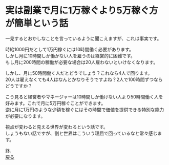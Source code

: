 # 実は副業で月に1万稼ぐより5万稼ぐ方が簡単という話

一見するとおかしなことを言っているように聞こえますが、これは事実です。  

時給1000円だとして1万円稼ぐには10時間働く必要があります。  
しかし月に10時間しか働かない人を雇うのは経営的に困難です。  
もし月に200時間の稼働が必要な場合は20人雇わないといけなくなります。  

しかし、月に50時間働く人だとどうでしょう？これなら4人で回ります。  
20人は雇えなくても4人はなんとかなりそうですよね？2人で100時間ずつならどうですか？  

こう見ると経営者やマネージャーは10時間しか働けない人より50時間働く人を好みます。これで月に5万円稼ぐことができます。  
逆に月に1万円のような少額を稼ぐにはその時間で価値を提供できる特別な能力が必要になります。  

視点が変わると見える世界が変わるという話です。  
しょうもない話ですが、割と世界はこういう理屈で回っているなと常々感じます。  

終.  
[戻る](./introduction.md)
